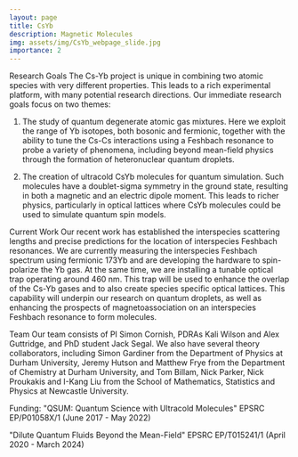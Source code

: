 ```yaml
---
layout: page
title: CsYb
description: Magnetic Molecules
img: assets/img/CsYb_webpage_slide.jpg
importance: 2
---
```

Research Goals
The Cs-Yb project is unique in combining two atomic species with very different properties. This leads to a rich experimental platform, with many potential research directions. Our immediate research goals focus on two themes:

1. The study of quantum degenerate atomic gas mixtures. Here we exploit the range of Yb isotopes, both bosonic and fermionic, together with the ability to tune the Cs-Cs interactions using a Feshbach resonance to probe a variety of phenomena, including beyond mean-field physics through the formation of heteronuclear quantum droplets.

2. The creation of ultracold CsYb molecules for quantum simulation. Such molecules have a doublet-sigma symmetry in the ground state, resulting in both a magnetic and an electric dipole moment. This leads to richer physics, particularly in optical lattices where CsYb molecules could be used to simulate quantum spin models.

Current Work
Our recent work has established the interspecies scattering lengths and precise predictions for the location of interspecies Feshbach resonances. We are currently measuring the interspecies Feshbach spectrum using fermionic 173Yb and are developing the hardware to spin-polarize the Yb gas. At the same time, we are installing a tunable optical trap operating around 460 nm. This trap will be used to enhance the overlap of the Cs-Yb gases and to also create species specific optical lattices. This capability will underpin our research on quantum droplets, as well as enhancing the prospects of magnetoassociation on an interspecies Feshbach resonance to form molecules.

Team
Our team consists of PI Simon Cornish, PDRAs Kali Wilson and Alex Guttridge, and PhD student Jack Segal. We also have several theory collaborators, including Simon Gardiner from the Department of Physics at Durham University, Jeremy Hutson and Matthew Frye from the Department of Chemistry at Durham University, and Tom Billam, Nick Parker, Nick Proukakis and I-Kang Liu from the School of Mathematics, Statistics and Physics at Newcastle University.

Funding:
"QSUM: Quantum Science with Ultracold Molecules" EPSRC EP/P01058X/1 (June 2017 - May 2022)

"Dilute Quantum Fluids Beyond the Mean-Field" EPSRC EP/T015241/1 (April 2020 - March 2024)